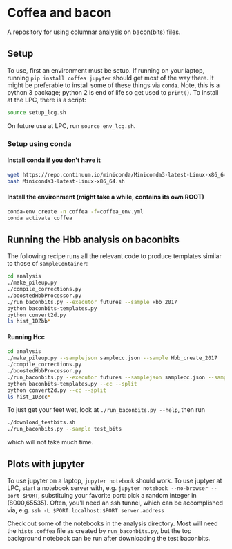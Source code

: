 # Coffea and bacon
A repository for using columnar analysis on bacon(bits) files.

## Setup
To use, first an environment must be setup.  If running on your laptop, running
`pip install coffea jupyter` should get most of the way there.
It might be preferable to install some of these things via `conda`.  Note, this is
a python 3 package; python 2 is end of life so get used to `print()`.
To install at the LPC, there is a script:
```bash
source setup_lcg.sh
```
On future use at LPC, run `source env_lcg.sh`.


### Setup using conda
#### Install conda if you don't have it
```bash
wget https://repo.continuum.io/miniconda/Miniconda3-latest-Linux-x86_64.sh
bash Miniconda3-latest-Linux-x86_64.sh
```
#### Install the environment (might take a while, contains its own ROOT)
```bash
conda-env create -n coffea -f=coffea_env.yml
conda activate coffea
```

## Running the Hbb analysis on baconbits
The following recipe runs all the relevant code to produce templates similar to those of `sampleContainer`:
```bash
cd analysis
./make_pileup.py
./compile_corrections.py
./boostedHbbProcessor.py
./run_baconbits.py --executor futures --sample Hbb_2017
python baconbits-templates.py
python convert2d.py
ls hist_1DZbb*
```
#### Running Hcc
```bash
cd analysis
./make_pileup.py --samplejson samplecc.json --sample Hbb_create_2017
./compile_corrections.py
./boostedHbbProcessor.py
./run_baconbits.py --executor futures --samplejson samplecc.json --sample Hbb_create_2017 -j 10<or other number of cores>
python baconbits-templates.py --cc --split
python convert2d.py --cc --split
ls hist_1DZcc*
```

To just get your feet wet, look at `./run_baconbits.py --help`, then run
```bash
./download_testbits.sh
./run_baconbits.py --sample test_bits
```
which will not take much time.

## Plots with jupyter
To use jupyter on a laptop, `jupyter notebook` should work.
To use juptyer at LPC, start a notebook server with, e.g. `jupyter notebook --no-browser --port $PORT`,
substituing your favorite port: pick a random integer in (8000,65535).
Often, you'll need an ssh tunnel, which can be accomplished via, e.g. `ssh -L $PORT:localhost:$PORT server.address`

Check out some of the notebooks in the analysis directory.  Most will need the `hists.coffea` file as created by `run_baconbits.py`,
but the top background notebook can be run after downloading the test baconbits.
